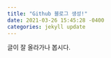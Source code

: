 ```yaml
---
title: "Github 블로그 생성!"
date: 2021-03-26 15:45:28 -0400
categories: jekyll update
---
```


글이 잘 올라가나 봅시다.
